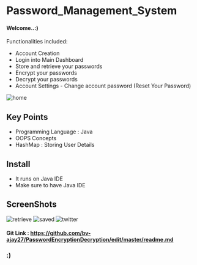 # Password_Management_System
#### Welcome..:)
Functionalities included:
- Account Creation
- Login into Main Dashboard
- Store and retrieve your passwords
- Encrypt your passwords
- Decrypt your passwords
- Account Settings - Change account password (Reset Your Password)

![home](https://user-images.githubusercontent.com/101974908/178289257-c1a99dfa-f7fa-4b37-b407-cb7c1c5faf19.JPG)

## Key Points
- Programming Language : Java
- OOPS Concepts
- HashMap : Storing User Details
## Install
- It runs on Java IDE
- Make sure to have Java IDE 

## ScreenShots

![retrieve](https://user-images.githubusercontent.com/101974908/178294141-eedbfec5-4c9c-4cff-94fe-1591451eebff.JPG)
![saved](https://user-images.githubusercontent.com/101974908/178294147-cdef86b3-1bb6-4651-ae31-217af38d40a4.JPG)
![twitter](https://user-images.githubusercontent.com/101974908/178294149-7088af09-1c17-44fe-975b-7967f94125c5.JPG)

#### Git Link : https://github.com/bv-ajay27/PasswordEncryptionDecryption/edit/master/readme.md

### :)
